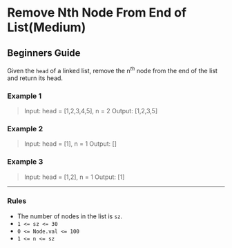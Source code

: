 # Remove Nth Node From End of List(Medium)

## Beginners Guide

Given the `head` of a linked list, remove the n$^{th}$ node from the end of the list and return its head.

### Example 1

>Input: head = [1,2,3,4,5], n = 2
Output: [1,2,3,5]

### Example 2

>Input: head = [1], n = 1
Output: []

### Example 3

>Input: head = [1,2], n = 1
Output: [1]

---

### Rules

* The number of nodes in the list is `sz`.
* `1 <= sz <= 30`
* `0 <= Node.val <= 100`
* `1 <= n <= sz`
